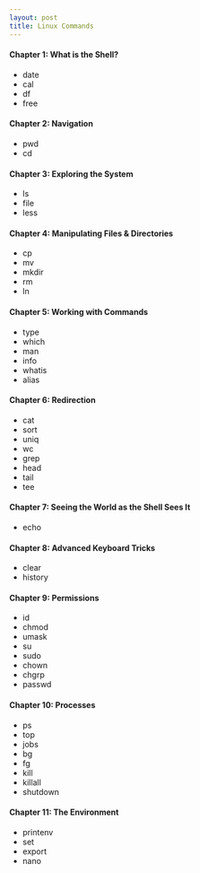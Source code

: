 ```yaml
---
layout: post
title: Linux Commands
---
```


#### Chapter 1: What is the Shell?
* date
* cal
* df
* free  
#### Chapter 2: Navigation
* pwd
* cd  
#### Chapter 3: Exploring the System
* ls
* file
* less
#### Chapter 4: Manipulating Files & Directories
* cp
* mv
* mkdir
* rm
* ln
#### Chapter 5: Working with Commands
* type
* which 
* man
* info
* whatis
* alias
#### Chapter 6: Redirection
* cat
* sort 
* uniq
* wc
* grep
* head
* tail
* tee
#### Chapter 7: Seeing the World as the Shell Sees It
* echo
#### Chapter 8: Advanced Keyboard Tricks
* clear
* history
#### Chapter 9: Permissions
* id
* chmod
* umask
* su
* sudo
* chown
* chgrp
* passwd
#### Chapter 10: Processes
* ps
* top
* jobs
* bg
* fg
* kill
* killall
* shutdown
#### Chapter 11: The Environment
* printenv
* set
* export
* nano
